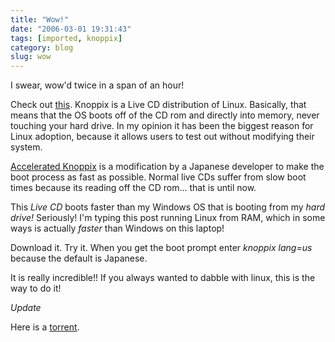```yaml
---
title: "Wow!"
date: "2006-03-01 19:31:43"
tags: [imported, knoppix]
category: blog
slug: wow
---
```


I swear, wow'd twice in a span of an hour!

Check out <a title="Accelerated Knoppix" href="http://www.alpha.co.jp/ac-knoppix/index_en.html">this</a>. Knoppix is a Live CD distribution of Linux. Basically, that means that the OS boots off of the CD rom and directly into memory, never touching your hard drive. In my opinion it has been the biggest reason for Linux adoption, because it allows users to test out without modifying their system.

<a href="http://www.alpha.co.jp/ac-knoppix/index_en.html">Accelerated Knoppix</a> is a modification by a Japanese developer to make the boot process as fast as possible. Normal live CDs suffer from slow boot times because its reading off the CD rom... that is until now.

This <em>Live CD</em> boots faster than my Windows OS that is booting from my <em>hard drive!</em> Seriously! I'm typing this post running Linux from RAM, which in some ways is actually <em>faster</em> than Windows on this laptop!

Download it. Try it. When you get the boot prompt enter <em>knoppix lang=us</em> because the default is Japanese.

It is really incredible!! If you always wanted to dabble with linux, this is the way to do it!

<em>Update</em>

Here is a <a title="BT to the rescue!" href="http://zerotracker.com/download/HTTP/45691/Accelerated-KNX_20060228.torrent">torrent</a>.
